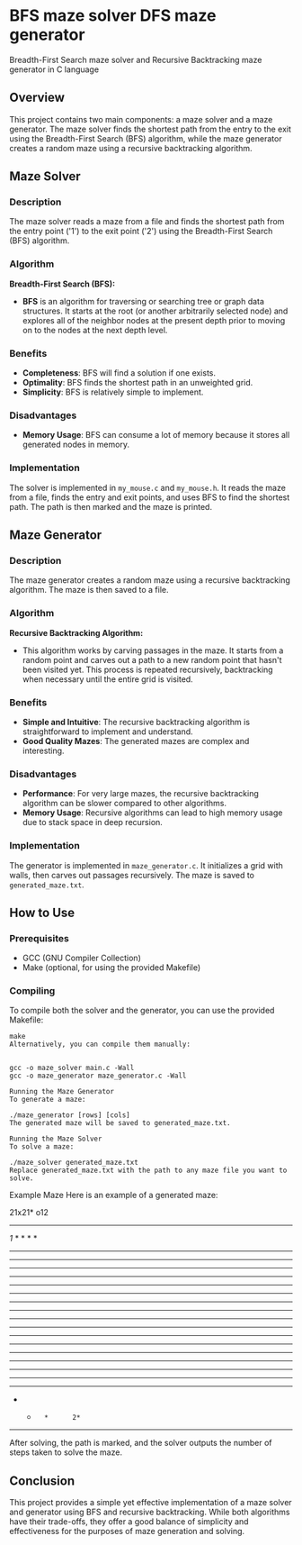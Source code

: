 # BFS maze solver DFS maze generator
Breadth-First Search maze solver and Recursive Backtracking maze generator in C language

## Overview

This project contains two main components: a maze solver and a maze generator. The maze solver finds the shortest path from the entry to the exit using the Breadth-First Search (BFS) algorithm, while the maze generator creates a random maze using a recursive backtracking algorithm.

## Maze Solver

### Description

The maze solver reads a maze from a file and finds the shortest path from the entry point ('1') to the exit point ('2') using the Breadth-First Search (BFS) algorithm.

### Algorithm

**Breadth-First Search (BFS):**

- **BFS** is an algorithm for traversing or searching tree or graph data structures. It starts at the root (or another arbitrarily selected node) and explores all of the neighbor nodes at the present depth prior to moving on to the nodes at the next depth level.

### Benefits

- **Completeness**: BFS will find a solution if one exists.
- **Optimality**: BFS finds the shortest path in an unweighted grid.
- **Simplicity**: BFS is relatively simple to implement.

### Disadvantages

- **Memory Usage**: BFS can consume a lot of memory because it stores all generated nodes in memory.

### Implementation

The solver is implemented in `my_mouse.c` and `my_mouse.h`. It reads the maze from a file, finds the entry and exit points, and uses BFS to find the shortest path. The path is then marked and the maze is printed.

## Maze Generator

### Description

The maze generator creates a random maze using a recursive backtracking algorithm. The maze is then saved to a file.

### Algorithm

**Recursive Backtracking Algorithm:**

- This algorithm works by carving passages in the maze. It starts from a random point and carves out a path to a new random point that hasn't been visited yet. This process is repeated recursively, backtracking when necessary until the entire grid is visited.

### Benefits

- **Simple and Intuitive**: The recursive backtracking algorithm is straightforward to implement and understand.
- **Good Quality Mazes**: The generated mazes are complex and interesting.

### Disadvantages

- **Performance**: For very large mazes, the recursive backtracking algorithm can be slower compared to other algorithms.
- **Memory Usage**: Recursive algorithms can lead to high memory usage due to stack space in deep recursion.

### Implementation

The generator is implemented in `maze_generator.c`. It initializes a grid with walls, then carves out passages recursively. The maze is saved to `generated_maze.txt`.

## How to Use

### Prerequisites

- GCC (GNU Compiler Collection)
- Make (optional, for using the provided Makefile)

### Compiling

To compile both the solver and the generator, you can use the provided Makefile:

```
make
Alternatively, you can compile them manually:


gcc -o maze_solver main.c -Wall
gcc -o maze_generator maze_generator.c -Wall

Running the Maze Generator
To generate a maze:

./maze_generator [rows] [cols]
The generated maze will be saved to generated_maze.txt.

Running the Maze Solver
To solve a maze:

./maze_solver generated_maze.txt
Replace generated_maze.txt with the path to any maze file you want to solve.
```

Example Maze
Here is an example of a generated maze:


21x21* o12
*********************
*1*     * *       * *
* * *** * * *** * * *
*   *   *   * * *   *
***** *** *** * *** *
*   *   *     *   * *
* ***** ***** *** ***
*       *   * * *   *
* ********* * * *** *
* *     *   * *   * *
* * * * * * * * * * *
* * * * * *   * * * *
* * * * * ******* * *
* * * * *         * *
* *** * *********** *
* *   * *       *   *
* * *** * ***** * ***
* * * *   *   * *   *
* * * ***** * * *** *
*   *       *      2*
*********************
After solving, the path is marked, and the solver outputs the number of steps taken to solve the maze.

## Conclusion
This project provides a simple yet effective implementation of a maze solver and generator using BFS and recursive backtracking. While both algorithms have their trade-offs, they offer a good balance of simplicity and effectiveness for the purposes of maze generation and solving.